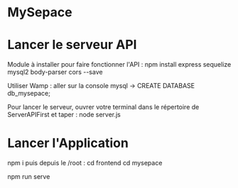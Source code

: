 # MySepace

# Lancer le serveur API
Module à installer pour faire fonctionner l'API :
npm install express sequelize mysql2 body-parser cors --save

Utiliser Wamp :
aller sur la console mysql ->
CREATE DATABASE db_mysepace;

Pour lancer le serveur, ouvrer votre terminal dans le répertoire de ServerAPIFirst et taper :
node server.js


# Lancer l'Application
npm i
puis depuis le /root :
cd frontend
cd mysepace

npm run serve
